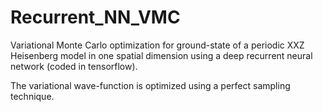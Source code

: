 # Recurrent_NN_VMC
Variational Monte Carlo optimization for ground-state of a periodic XXZ Heisenberg model in one spatial dimension
using a deep recurrent neural network (coded in tensorflow).

The variational wave-function is optimized using a perfect sampling technique. 

